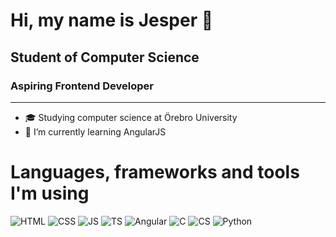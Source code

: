 # Hi, my name is Jesper 👋

## Student of Computer Science 
### Aspiring Frontend Developer
<hr>

- 🎓 Studying computer science at Örebro University
- 🌱 I’m currently learning AngularJS

# Languages, frameworks and tools I'm using


<p>
<img alt="HTML" src="https://img.shields.io/badge/HTML-%23e35f26?style=for-the-badge&logo=html5&logoColor=white" />  
<img alt="CSS" src="https://img.shields.io/badge/CSS-%231572B6?style=for-the-badge&logo=css3&logoColor=white" />
<img alt="JS" src="https://img.shields.io/badge/Javascript-%23F7DF1E?style=for-the-badge&logo=javascript&logoColor=white" />
<img alt="TS" src="https://img.shields.io/badge/Typescript-%233178C6?style=for-the-badge&logo=typescript&logoColor=white" />
<img alt="Angular" src="https://img.shields.io/badge/Angular-%23DD0031?style=for-the-badge&logo=angular&logoColor=white" />
<img alt="C" src="https://img.shields.io/badge/C-%23A8B9CC?style=for-the-badge&logo=c&logoColor=white" />
<img alt="CS" src="https://img.shields.io/badge/CSharp-%23239120?style=for-the-badge&logo=csharp&logoColor=white" />
<img alt="Python" src="https://img.shields.io/badge/Python-%233776AB?style=for-the-badge&logo=python&logoColor=white" />
</p>




